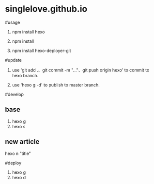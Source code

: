 # singlelove.github.io
#usage

1. npm install hexo

2. npm install

3. npm install hexo-deployer-git

#update

1. use 'git add .、git commit -m "..."、git push origin hexo' to commit to hexo branch.

2. use 'hexo g -d' to publish to master branch.

#develop
## base
1. hexo g
2. hexo s

## new article
hexo n "title"

#deploy
1. hexo g
2. hexo d
